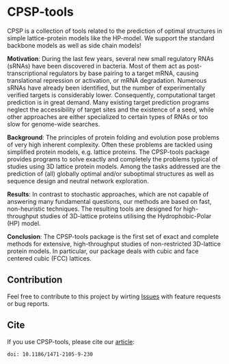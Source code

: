 # CPSP-tools

CPSP is a collection of tools related to the prediction of optimal structures in simple lattice-protein models like the HP-model. We support the standard backbone models as well as side chain models! 

**Motivation**: During the last few years, several new small regulatory RNAs (sRNAs) have been discovered in bacteria. Most of them act as post-transcriptional regulators by base pairing to a target mRNA, causing translational repression or activation, or mRNA degradation. Numerous sRNAs have already been identified, but the number of experimentally verified targets is considerably lower. Consequently, computational target prediction is in great demand. Many existing target prediction programs neglect the accessibility of target sites and the existence of a seed, while other approaches are either specialized to certain types of RNAs or too slow for genome-wide searches.

**Background**: The principles of protein folding and evolution pose problems of very high inherent complexity. Often these problems are tackled using simplified protein models, e.g. lattice proteins. The CPSP-tools package provides programs to solve exactly and completely the problems typical of studies using 3D lattice protein models. Among the tasks addressed are the prediction of (all) globally optimal and/or suboptimal structures as well as sequence design and neutral network exploration.

**Results**: In contrast to stochastic approaches, which are not capable of answering many fundamental questions, our methods are based on fast, non-heuristic techniques. The resulting tools are designed for high-throughput studies of 3D-lattice proteins utilising the Hydrophobic-Polar (HP) model.

**Conclusion**: The CPSP-tools package is the first set of exact and complete methods for extensive, high-throughput studies of non-restricted 3D-lattice protein models. In particular, our package deals with cubic and face centered cubic (FCC) lattices.

## Contribution

Feel free to contribute to this project by wirting [Issues](https://github.com/BackofenLab/CPSP-tools/issues) with feature requests or bug reports.

## Cite
If you use CPSP-tools, please cite our [article](http://bmcbioinformatics.biomedcentral.com/articles/10.1186/1471-2105-9-230):
```
doi: 10.1186/1471-2105-9-230
```

